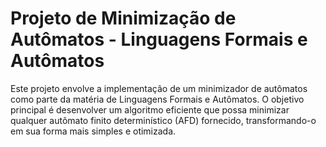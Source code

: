 # Projeto de Minimização de Autômatos - Linguagens Formais e Autômatos

Este projeto envolve a implementação de um minimizador de autômatos como parte da matéria de Linguagens Formais e Autômatos. 
O objetivo principal é desenvolver um algoritmo eficiente que possa minimizar qualquer autômato finito determinístico (AFD) fornecido, transformando-o em sua forma mais simples e otimizada.
